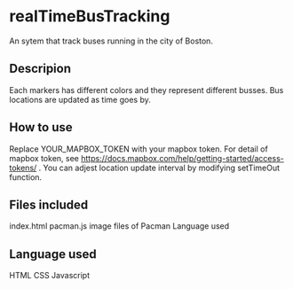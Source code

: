 # realTimeBusTracking

An sytem that track buses running in the city of Boston. 

## Descripion

Each markers has different colors and they represent different busses. Bus locations are updated as time goes by.

## How to use
Replace YOUR_MAPBOX_TOKEN with your mapbox token. For detail of mapbox token, see https://docs.mapbox.com/help/getting-started/access-tokens/ .
You can adjest location update interval by modifying setTimeOut function.

## Files included
index.html
pacman.js
image files of Pacman
Language used

## Language used
HTML
CSS
Javascript
